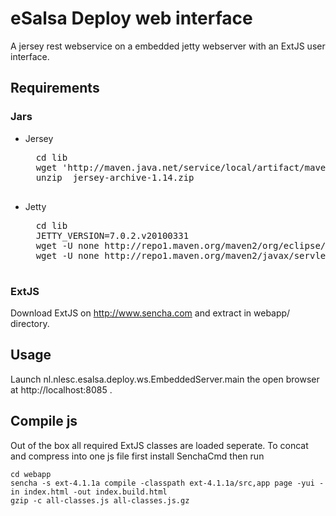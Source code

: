 eSalsa Deploy web interface
===========================

A jersey rest webservice on a embedded jetty webserver with an ExtJS user interface.

Requirements
------------

### Jars

* Jersey
    <pre>
    cd lib
    wget 'http://maven.java.net/service/local/artifact/maven/redirect?r=releases&g=com.sun.jersey&a=jersey-archive&v=1.14&e=zip'
    unzip  jersey-archive-1.14.zip
    </pre>
* Jetty
    <pre>
    cd lib
    JETTY_VERSION=7.0.2.v20100331
    wget -U none http://repo1.maven.org/maven2/org/eclipse/jetty/aggregate/jetty-all/$JETTY_VERSION/jetty-all-$JETTY_VERSION.jar
    wget -U none http://repo1.maven.org/maven2/javax/servlet/servlet-api/2.5/servlet-api-2.5.jar
    </pre>

### ExtJS

Download ExtJS on http://www.sencha.com and extract in webapp/ directory.

Usage
-----

Launch nl.nlesc.esalsa.deploy.ws.EmbeddedServer.main the open browser at http://localhost:8085 .

Compile js
----------

Out of the box all required ExtJS classes are loaded seperate.
To concat and compress into one js file first install SenchaCmd then run

    cd webapp
    sencha -s ext-4.1.1a compile -classpath ext-4.1.1a/src,app page -yui -in index.html -out index.build.html
    gzip -c all-classes.js all-classes.js.gz

